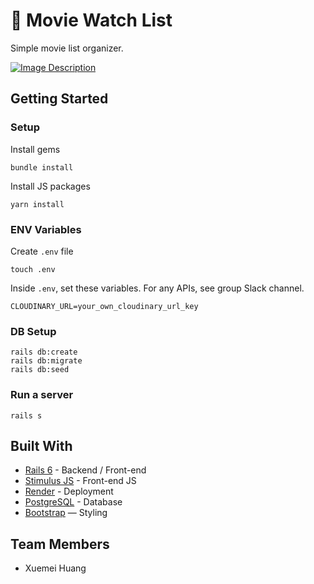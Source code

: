 # 🍟 Movie Watch List

Simple movie list organizer.

<a href="https://watch-list-40nu.onrender.com/lists">
  <img src="https://github.com/ctyamashita/rails-watch-list/raw/master/app/assets/images/your-image-filename.jpg" alt="Image Description">
</a>

<br>
   

## Getting Started
### Setup

Install gems
```
bundle install
```
Install JS packages
```
yarn install
```

### ENV Variables
Create `.env` file
```
touch .env
```
Inside `.env`, set these variables. For any APIs, see group Slack channel.
```
CLOUDINARY_URL=your_own_cloudinary_url_key
```

### DB Setup
```
rails db:create
rails db:migrate
rails db:seed
```

### Run a server
```
rails s
```

## Built With
- [Rails 6](https://guides.rubyonrails.org/) - Backend / Front-end
- [Stimulus JS](https://stimulus.hotwired.dev/) - Front-end JS
- [Render](https://render.com/) - Deployment
- [PostgreSQL](https://www.postgresql.org/) - Database
- [Bootstrap](https://getbootstrap.com/) — Styling

## Team Members
- Xuemei Huang

